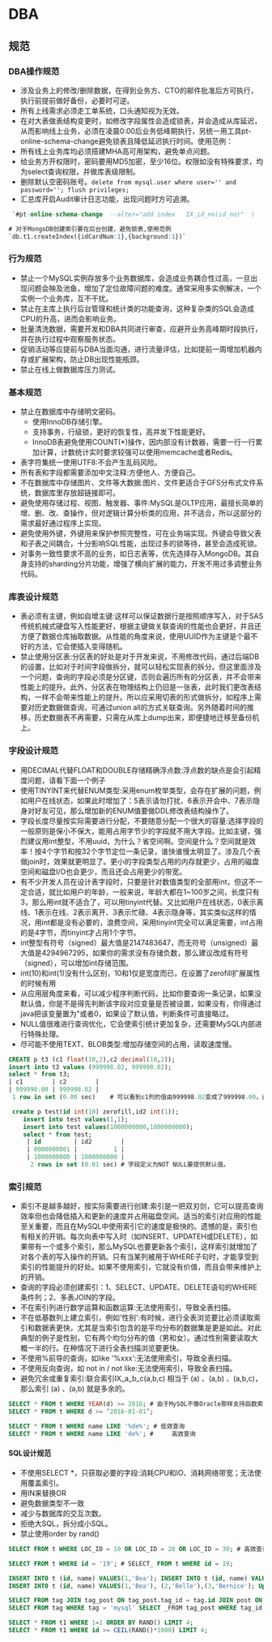 # DBA

## 规范

### DBA操作规范

* 涉及业务上的修改/删除数据，在得到业务方、CTO的邮件批准后方可执行，执行前提前做好备份，必要时可逆。
* 所有上线需求必须走工单系统，口头通知视为无效。
* 在对大表做表结构变更时，如修改字段属性会造成锁表，并会造成从库延迟，从而影响线上业务，必须在凌晨0:00后业务低峰期执行，另统一用工具pt-online-schema-change避免锁表且降低延迟执行时间。使用范例：
* 所有线上业务库均必须搭建MHA高可用架构，避免单点问题。
* 给业务方开权限时，密码要用MD5加密，至少16位。权限如没有特殊要求，均为select查询权限，并做库表级限制。
* 删除默认空密码账号。`delete from mysql.user where user='' and password=''; flush privileges;`
* 汇总库开启Audit审计日志功能，出现问题时方可追溯。

```sql
 `#pt-online-schema-change  --alter="add index   IX_id_no(id_no)"  \    --no-check-replication-filters  --recursion-method=none  --user=dba    \    --password=123456  D=test,t=t1 --execute`

# 对于MongoDB创建索引要在后台创建，避免锁表,使用范例
`db.t1.createIndex({idCardNum:1},{background:1})`
```

### 行为规范

* 禁止一个MySQL实例存放多个业务数据库，会造成业务耦合性过高，一旦出现问题会殃及池鱼，增加了定位故障问题的难度。通常采用多实例解决，一个实例一个业务库，互不干扰。
* 禁止在主库上执行后台管理和统计类的功能查询，这种复杂类的SQL会造成CPU的升高，进而会影响业务。
* 批量清洗数据，需要开发和DBA共同进行审查，应避开业务高峰期时段执行，并在执行过程中观察服务状态。
* 促销活动等应提前与DBA当面沟通，进行流量评估，比如提前一周增加机器内存或扩展架构，防止DB出现性能瓶颈。
* 禁止在线上做数据库压力测试。

### 基本规范

* 禁止在数据库中存储明文密码。
    + 使用InnoDB存储引擎。
    + 支持事务，行级锁，更好的恢复性，高并发下性能更好。
    + InnoDB表避免使用COUNT(*)操作，因内部没有计数器，需要一行一行累加计算，计数统计实时要求较强可以使用memcache或者Redis。
* 表字符集统一使用UTF8:不会产生乱码风险。
* 所有表和字段都需要添加中文注释:方便他人、方便自己。
* 不在数据库中存储图片、文件等大数据:图片、文件更适合于GFS分布式文件系统，数据库里存放超链接即可。
* 避免使用存储过程、视图、触发器、事件:MySQL是OLTP应用，最擅长简单的增、删、改、查操作，但对逻辑计算分析类的应用，并不适合，所以这部分的需求最好通过程序上实现。
* 避免使用外键，外键用来保护参照完整性，可在业务端实现。外键会导致父表和子表之间耦合，十分影响SQL性能，出现过多的锁等待，甚至会造成死锁。
* 对事务一致性要求不高的业务，如日志表等，优先选择存入MongoDB。其自身支持的sharding分片功能，增强了横向扩展的能力，开发不用过多调整业务代码。

### 库表设计规范

* 表必须有主键，例如自增主键:这样可以保证数据行是按照顺序写入，对于SAS传统机械式硬盘写入性能更好，根据主键做关联查询的性能也会更好，并且还方便了数据仓库抽取数据。从性能的角度来说，使用UUID作为主键是个最不好的方法，它会使插入变得随机。
* 禁止使用分区表:分区表的好处是对于开发来说，不用修改代码，通过后端DB的设置，比如对于时间字段做拆分，就可以轻松实现表的拆分。但这里面涉及一个问题，查询的字段必须是分区键，否则会遍历所有的分区表，并不会带来性能上的提升。此外，分区表在物理结构上仍旧是一张表，此时我们更改表结构，一样不会带来性能上的提升。所以应采用切表的形式做拆分，如程序上需要对历史数据做查询，可通过union all的方式关联查询。另外随着时间的推移，历史数据表不再需要，只需在从库上dump出来，即便捷地迁移至备份机上。

### 字段设计规范

* 用DECIMAL代替FLOAT和DOUBLE存储精确浮点数:浮点数的缺点是会引起精度问题，请看下面一个例子
* 使用TINYINT来代替ENUM类型:采用enum枚举类型，会存在扩展的问题，例如用户在线状态，如果此时增加了：5表示请勿打扰、6表示开会中、7表示隐身对好友可见，那么增加新的ENUM值要做DDL修改表结构操作了。
* 字段长度尽量按实际需要进行分配，不要随意分配一个很大的容量:选择字段的一般原则是保小不保大，能用占用字节少的字段就不用大字段。比如主键，强烈建议用int整型，不用uuid，为什么？省空间啊。空间是什么？空间就是效率！按4个字节和按32个字节定位一条记录，谁快谁慢太明显了。涉及几个表做join时，效果就更明显了。更小的字段类型占用的内存就更少，占用的磁盘空间和磁盘I/O也会更少，而且还会占用更少的带宽。
* 有不少开发人员在设计表字段时，只要是针对数值类型的全部用int，但这不一定合适，就比如用户的年龄，一般来说，年龄大都在1~100岁之间，长度只有3，那么用int就不适合了，可以用tinyint代替。又比如用户在线状态，0表示离线、1表示在线、2表示离开、3表示忙碌、4表示隐身等，其实类似这样的情况，用int都是没有必要的，浪费空间，采用tinyint完全可以满足需要，int占用的是4字节，而tinyint才占用1个字节。
* int整型有符号（signed）最大值是2147483647，而无符号（unsigned）最大值是4294967295，如果你的需求没有存储负数，那么建议改成有符号（signed），可以增加int存储范围。
* int(10)和int(1)没有什么区别，10和1仅是宽度而已，在设置了zerofill扩展属性的时候有用
* 从应用层角度来看，可以减少程序判断代码，比如你要查询一条记录，如果没默认值，你是不是得先判断该字段对应变量是否被设置，如果没有，你得通过java把该变量置为"或者0，如果设了默认值，判断条件可直接略过。
* NULL值很难进行查询优化，它会使索引统计更加复杂，还需要MySQL内部进行特殊处理。
* 尽可能不使用TEXT、BLOB类型:增加存储空间的占用，读取速度慢。

```sql
CREATE p t3 (c1 float(10,2),c2 decimal(10,2)); 
insert into t3 values (999998.02, 999998.02); 
select * from t3;  
| c1        | c2        |  
| 999998.00 | 999998.02 | 
 1 row in set (0.00 sec)    # 可以看到c1列的值由999998.02变成了999998.00，这就是float浮点数类型的不精确性造成的。因此对货币等对精度敏感的数据，应该用定点数表示或存储。

 create p test(id int(10) zerofill,id2 int(1));
    insert into test values(1,1);  
    insert into test values(1000000000,1000000000);
    select * from test;  
     | id         | id2        |  
     | 0000000001 |          1 |    
     | 1000000000 | 1000000000 |  
      2 rows in set (0.01 sec) # 字段定义为NOT NULL要提供默认值。
```

### 索引规范

* 索引不是越多越好，按实际需要进行创建:索引是一把双刃剑，它可以提高查询效率但也会降低插入和更新的速度并占用磁盘空间。适当的索引对应用的性能至关重要，而且在MySQL中使用索引它的速度是极快的。遗憾的是，索引也有相关的开销。每次向表中写入时（如INSERT、UPDATEH或DELETE），如果带有一个或多个索引，那么MySQL也要更新各个索引，这样索引就增加了对各个表的写入操作的开销。只有当某列被用于WHERE子句时，才能享受到索引的性能提升的好处。如果不使用索引，它就没有价值，而且会带来维护上的开销。
* 查询的字段必须创建索引：1、SELECT、UPDATE、DELETE语句的WHERE条件列；2、多表JOIN的字段。
* 不在索引列进行数学运算和函数运算:无法使用索引，导致全表扫描。
* 不在低基数列上建立索引，例如'性别':有时候，进行全表浏览要比必须读取索引和数据表更快，尤其是当索引包含的是平均分布的数据集是更是如此。对此典型的例子是性别，它有两个均匀分布的值（男和女）。通过性别需要读取大概一半的行。在种情况下进行全表扫描浏览要更快。
* 不使用%前导的查询，如like '%xxx':无法使用索引，导致全表扫描。
* 不使用反向查询，如 not in / not like:无法使用索引，导致全表扫描。
* 避免冗余或重复索引:联合索引IX_a_b_c(a,b,c) 相当于 (a) 、(a,b) 、(a,b,c)，那么索引 (a) 、(a,b) 就是多余的。

```sql
SELECT * FROM t WHERE YEAR(d) >= 2016; # 由于MySQL不像Oracle那样支持函数索引，即使d字段有索引，也会直接全表扫描。应改为
SELECT * FROM t WHERE d >= ‘2016-01-01’;

SELECT * FROM t WHERE name LIKE '%de%'; # 低效查询  
SELECT * FROM t WHERE name LIKE 'de%'; #     高效查询  
```

#### SQL设计规范

* 不使用SELECT *，只获取必要的字段:消耗CPU和IO、消耗网络带宽；无法使用覆盖索引。
* 用IN来替换OR
* 避免数据类型不一致
* 减少与数据库的交互次数。
* 拒绝大SQL，拆分成小SQL。
* 禁止使用order by rand()

```sql 
SELECT FROM t WHERE LOC_ID = 10 OR LOC_ID = 20 OR LOC_ID = 30; # 高效查询 SELECT_ FROM t WHERE LOC_IN IN (10,20,30);

SELECT FROM t WHERE id = '19'; # SELECT_ FROM t WHERE id = 19;

INSERT INTO t (id, name) VALUES(1,'Bea'); INSERT INTO t (id, name) VALUES(2,'Belle'); INSERT INTO t (id, name) VALUES(3,'Bernice'); -----> 
INSERT INTO t (id, name) VALUES(1,'Bea'), (2,'Belle'),(3,'Bernice'); Update ... where id in (1,2,3,4); Alter p tbl_name add column col1, add column col2;

SELECT FROM tag JOIN tag_post ON tag_post.tag_id = tag.id JOIN post ON tag_post.post_id = post.id WHERE tag.tag = 'mysql'; 
SELECT FROM tag WHERE tag = 'mysql' SELECT _FROM tag_post WHERE tag_id = 1234 SELECT_ FROM post WHERE post_id in (123, 456, 567, 9098, 8904);

SELECT * FROM t1 WHERE 1=1 ORDER BY RAND() LIMIT 4; 
SELECT * FROM t1 WHERE id >= CEIL(RAND()*1000) LIMIT 4;
```
